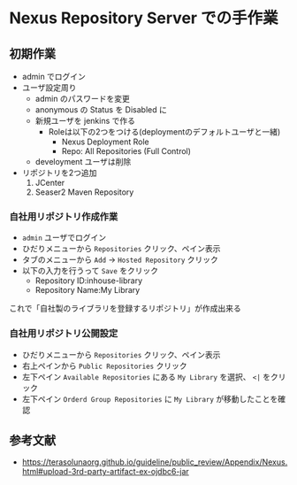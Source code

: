 # Nexus Repository Server での手作業

## 初期作業

- admin でログイン
- ユーザ設定周り
  - admin のパスワードを変更
  - anonymous の Status を Disabled に
  - 新規ユーザを jenkins で作る
    - Roleは以下の2つをつける(deploymentのデフォルトユーザと一緒)
      - Nexus Deployment Role
      - Repo: All Repositories (Full Control)
  - develoyment ユーザは削除
- リポジトリを2つ追加
  1. JCenter
  0. Seaser2 Maven Repository

### 自社用リポジトリ作成作業

- `admin` ユーザでログイン
- ひだりメニューから `Repositories` クリック、ペイン表示
- タブのメニューから `Add` -> `Hosted Repository` クリック
- 以下の入力を行うって `Save` をクリック
  - Repository ID:inhouse-library
  - Repository Name:My Library

これで「自社製のライブラリを登録するリポジトリ」が作成出来る

### 自社用リポジトリ公開設定

- ひだりメニューから `Repositories` クリック、ペイン表示
- 右上ペインから `Public Repositories` クリック
- 左下ペイン `Available Repositories` にある `My Library` を選択、 `<|` をクリック
- 左下ペイン `Orderd Group Repositories` に `My Library` が移動したことを確認

## 参考文献

- <https://terasolunaorg.github.io/guideline/public_review/Appendix/Nexus.html#upload-3rd-party-artifact-ex-ojdbc6-jar>
